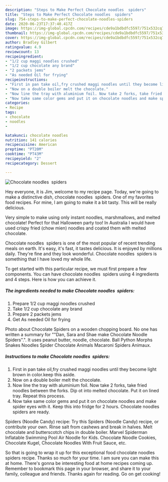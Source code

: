```yaml
---
description: "Steps to Make Perfect Chocolate noodles  spiders"
title: "Steps to Make Perfect Chocolate noodles  spiders"
slug: 754-steps-to-make-perfect-chocolate-noodles-spiders
date: 2020-06-23T17:37:40.417Z
image: https://img-global.cpcdn.com/recipes/cde9a1bdbdfc5597/751x532cq70/chocolate-noodles-spiders-recipe-main-photo.jpg
thumbnail: https://img-global.cpcdn.com/recipes/cde9a1bdbdfc5597/751x532cq70/chocolate-noodles-spiders-recipe-main-photo.jpg
cover: https://img-global.cpcdn.com/recipes/cde9a1bdbdfc5597/751x532cq70/chocolate-noodles-spiders-recipe-main-photo.jpg
author: Bradley Gilbert
ratingvalue: 4.9
reviewcount: 13
recipeingredient:
- "1/2 cup maggi noodles crushed"
- "1/2 cup chocolate any brand"
- "2 packets jems"
- "As needed Oil for frying"
recipeinstructions:
- "First in pan take oil,fry crushed maggi noodles until they become light brown in color.keep this aside."
- "Now on a double boiler melt the chocolate."
- "Now line the tray with aluminium foil. Now take 2 forks, take fried noodles between the forks. Dip ot into melted chocolate. Put it on lined tray. Repeat this process."
- "Now take same color gems and put it on chocolate noodles and make spider eyes with it. Keep this into fridge for 2 hours. Chocolate noodles spiders are ready."
categories:
- Recipe
tags:
- chocolate
- noodles
- 

katakunci: chocolate noodles  
nutrition: 141 calories
recipecuisine: American
preptime: "PT20M"
cooktime: "PT43M"
recipeyield: "2"
recipecategory: Dessert

---
```



![Chocolate noodles  spiders](https://img-global.cpcdn.com/recipes/cde9a1bdbdfc5597/751x532cq70/chocolate-noodles-spiders-recipe-main-photo.jpg)

Hey everyone, it is Jim, welcome to my recipe page. Today, we're going to make a distinctive dish, chocolate noodles  spiders. One of my favorites food recipes. For mine, I am going to make it a bit tasty. This will be really delicious.

Very simple to make using only instant noodles, marshmallows, and melted chocolate! Perfect for that Halloween party too! In Australia I would have used crispy fried (chow mien) noodles and coated them with melted chocolate.

Chocolate noodles  spiders is one of the most popular of recent trending meals on earth. It's easy, it's fast, it tastes delicious. It is enjoyed by millions daily. They're fine and they look wonderful. Chocolate noodles  spiders is something that I have loved my whole life.


To get started with this particular recipe, we must first prepare a few components. You can have chocolate noodles  spiders using 4 ingredients and 4 steps. Here is how you can achieve it.

<!--inarticleads1-->

##### The ingredients needed to make Chocolate noodles  spiders:

1. Prepare 1/2 cup maggi noodles crushed
1. Take 1/2 cup chocolate any brand
1. Prepare 2 packets jems
1. Get As needed Oil for frying


Photo about Chocolate Spiders on a wooden chopping board. No one has written a summary for &#34;&#34;Dan, Sara and Shae make Chocolate Noodle Spiders&#34;.&#34;. It uses peanut butter, noodle, chocolate. Ball Python Morphs Snakes Noodles Spider Chocolate Animals Macaroni Spiders Animaux. 

<!--inarticleads2-->

##### Instructions to make Chocolate noodles  spiders:

1. First in pan take oil,fry crushed maggi noodles until they become light brown in color.keep this aside.
1. Now on a double boiler melt the chocolate.
1. Now line the tray with aluminium foil. Now take 2 forks, take fried noodles between the forks. Dip ot into melted chocolate. Put it on lined tray. Repeat this process.
1. Now take same color gems and put it on chocolate noodles and make spider eyes with it. Keep this into fridge for 2 hours. Chocolate noodles spiders are ready.


Spiders (Noodle Candy) recipe: Try this Spiders (Noodle Candy) recipe, or contribute your own. Rinse salt from cashews and break in halves. Melt chocolate and butterscotch chips in double boiler. Marvel Spiderman Inflatable Swimming Pool Air Noodle for Kids. Chocolate Noodle Cookies, Chocolate Kugel, Chocolate Noodles With Fruit Sauce, etc. 

So that is going to wrap it up for this exceptional food chocolate noodles  spiders recipe. Thanks so much for your time. I am sure you can make this at home. There's gonna be interesting food at home recipes coming up. Remember to bookmark this page in your browser, and share it to your family, colleague and friends. Thanks again for reading. Go on get cooking!
